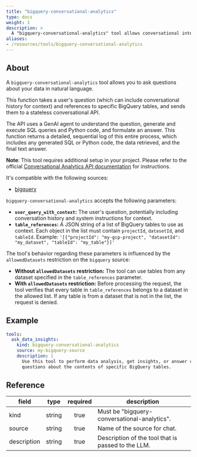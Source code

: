 ```yaml
---
title: "bigquery-conversational-analytics"
type: docs
weight: 1
description: > 
  A "bigquery-conversational-analytics" tool allows conversational interaction with a BigQuery source.
aliases:
- /resources/tools/bigquery-conversational-analytics
---
```


## About

A `bigquery-conversational-analytics` tool allows you to ask questions about
your data in natural language.

This function takes a user's question (which can include conversational history
for context) and references to specific BigQuery tables, and sends them to a
stateless conversational API.

The API uses a GenAI agent to understand the question, generate and execute SQL
queries and Python code, and formulate an answer. This function returns a
detailed, sequential log of this entire process, which includes any generated
SQL or Python code, the data retrieved, and the final text answer.

**Note**: This tool requires additional setup in your project. Please refer to
the official [Conversational Analytics API
documentation](https://cloud.google.com/gemini/docs/conversational-analytics-api/overview)
for instructions.

It's compatible with the following sources:

- [bigquery](../../sources/bigquery.md)

`bigquery-conversational-analytics` accepts the following parameters:

- **`user_query_with_context`:** The user's question, potentially including
  conversation history and system instructions for context.
- **`table_references`:** A JSON string of a list of BigQuery tables to use as
  context. Each object in the list must contain `projectId`, `datasetId`, and
  `tableId`. Example: `'[{"projectId": "my-gcp-project", "datasetId": "my_dataset", "tableId": "my_table"}]'`

The tool's behavior regarding these parameters is influenced by the `allowedDatasets` 
restriction on the `bigquery` source:
- **Without `allowedDatasets` restriction:** The tool can use tables from any 
dataset specified in the `table_references` parameter.
- **With `allowedDatasets` restriction:** Before processing the request, the tool 
verifies that every table in `table_references` belongs to a dataset in the allowed 
list. If any table is from a dataset that is not in the list, the request is denied.

## Example

```yaml
tools:
  ask_data_insights:
    kind: bigquery-conversational-analytics
    source: my-bigquery-source
    description: |
      Use this tool to perform data analysis, get insights, or answer complex 
      questions about the contents of specific BigQuery tables.
```

## Reference

| **field**   | **type** | **required** | **description**                                    |
|-------------|:--------:|:------------:|----------------------------------------------------|
| kind        |  string  |     true     | Must be "bigquery-conversational-analytics".       |
| source      |  string  |     true     | Name of the source for chat.                       |
| description |  string  |     true     | Description of the tool that is passed to the LLM. |
